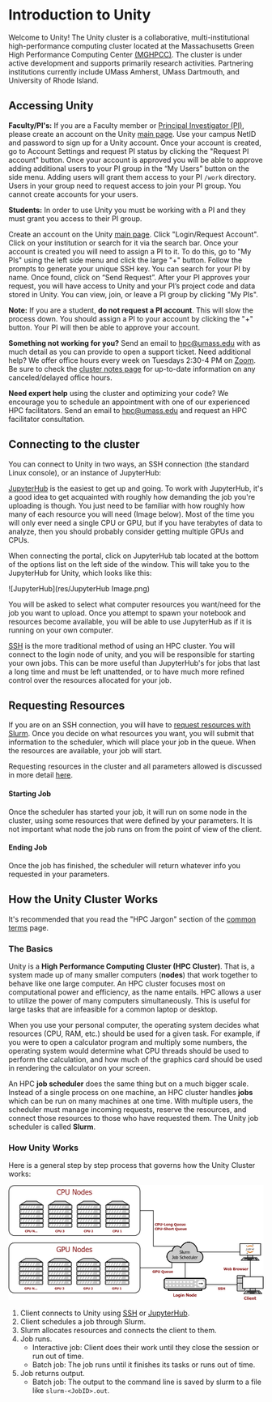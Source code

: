 # Introduction to Unity #
Welcome to Unity!
The Unity cluster is a collaborative, multi-institutional high-performance computing cluster located at the Massachusetts Green High Performance Computing Center [(MGHPCC)](www.mghpcc.org). The cluster is under active development and supports primarily research activities. Partnering institutions currently include UMass Amherst, UMass Dartmouth, and University of Rhode Island.

## Accessing Unity ##

**Faculty/PI's:** If you are a Faculty member or [Principal Investigator (PI)](https://www.umass.edu/research/what-principal-investigator-pi-and-who-eligible), please create an account on the Unity [main page](https://unity.rc.umass.edu). Use your campus NetID and password to sign up for a Unity account.  Once your account is created, go to Account Settings and request PI status by clicking the "Request PI account" button.  Once your account is approved you will be able to approve adding additional users to your PI group in the “My Users” button on the side menu.  Adding users will grant them access to your PI `/work` directory.  Users in your group need to request access to join your PI group.  You cannot create accounts for your users.


**Students:** In order to use Unity you must be working with a PI and they must grant you access to their PI group.

Create an account on the Unity [main page](https://unity.rc.umass.edu).
Click "Login/Request Account". Click on your institution or search for it via the search bar. Once your account is created you will need to assign a PI to it.  To do this, go to "My PIs" using the left side menu and click the large "+" button. Follow the prompts to generate your unique SSH key. You can search for your PI by name. Once found, click on “Send Request”. After your PI approves your request, you will have access to Unity and your PI’s project code and data stored in Unity. You can view, join, or leave a PI group by clicking "My PIs".

**Note:** If you are a student, **do not request a PI account**.  This will slow the process down.  You should assign a PI to your account by clicking the "+" button.  Your PI will then be able to approve your account.

**Something not working for you?**  Send an email to <hpc@umass.edu> with as much detail as you can provide to open a support ticket.
Need additional help?  We offer office hours every week on Tuesdays 2:30-4 PM on [Zoom](https://unity.rc.umass.edu/office-hours). Be sure to check the [cluster notes page](https://unity.rc.umass.edu/index.php) for up-to-date information on any canceled/delayed office hours.

**Need expert help** using the cluster and optimizing your code?  We encourage you to schedule an appointment with one of our experienced HPC facilitators.  Send an email to <hpc@umass.edu> and request an HPC facilitator consultation.


## Connecting to the cluster ##
You can connect to Unity in two ways, an SSH connection (the standard Linux console), or an instance of JupyterHub:

[JupyterHub](connecting/jupyter.md) is the easiest to get up and going. To work with JupyterHub, it's a good idea to get acquainted with roughly how demanding the job you're uploading is though. You just need to be familiar with how roughly how many of each resource you will need (Image below). Most of the time you will only ever need a single CPU or GPU, but if you have terabytes of data to analyze, then you should probably consider getting multiple GPUs and CPUs.

When connecting the portal, click on JupyterHub tab located at the bottom of the options list on the left side of the window. This will take you to the JupyterHub for Unity, which looks like this:

![JupyterHub](res/JupyterHub Image.png)

You will be asked to select what computer resources you want/need for the job you want to upload. Once you attempt to spawn your notebook and resources become available, you will be able to use JupyterHub as if it is running on your own computer.

[SSH](connecting/ssh.md) is the more traditional method of using an HPC cluster. You will connect to the login node of unity, and you will be responsible for starting your own jobs. This can be more useful than JupyterHub's for jobs that last a long time and must be left unattended, or to have much more refined control over the resources allocated for your job.

## Requesting Resources ##
If you are on an SSH connection, you will have to [request resources with Slurm](slurm/index.md). Once you decide on what resources you want, you will submit that information to the scheduler, which will place your job in the queue. When the resources are available, your job will start.

Requesting resources in the cluster and all parameters allowed is discussed in more detail [here](slurm/index.md).

#### Starting Job ####
Once the scheduler has started your job, it will run on some node in the cluster, using some resources that were defined by your parameters. It is not important what node the job runs on from the point of view of the client.

#### Ending Job ####
Once the job has finished, the scheduler will return whatever info you requested in your parameters.

## How the Unity Cluster Works ##

It's recommended that you read the "HPC Jargon" section of the [common terms](jargon.md) page.

### The Basics ###
Unity is a **High Performance Computing Cluster (HPC Cluster)**. That is, a system made up of many smaller computers (**nodes**) that work together to behave like one large computer. An HPC cluster focuses most on computational power and efficiency, as the name entails. HPC allows a user to utilize the power of many computers simultaneously. This is useful for large tasks that are infeasible for a common laptop or desktop.

When you use your personal computer, the operating system decides what resources (CPU, RAM, etc.) should be used for a given task. For example, if you were to open a calculator program and multiply some numbers, the operating system would determine what CPU threads should be used to perform the calculation, and how much of the graphics card should be used in rendering the calculator on your screen.

An HPC **job scheduler** does the same thing but on a much bigger scale. Instead of a single process on one machine, an HPC cluster handles **jobs** which can be run on many machines at one time. With multiple users, the scheduler must manage incoming requests, reserve the resources, and connect those resources to those who have requested them. The Unity job scheduler is called **Slurm**.

### How Unity Works ###

Here is a general step by step process that governs how the Unity Cluster works:

![Unity Diagram](res/unity.png)

1. Client connects to Unity using [SSH](connecting/ssh.md) or [JupyterHub](connecting/jupyter.md).
1. Client schedules a job through Slurm.
1. Slurm allocates resources and connects the client to them.
1. Job runs.
    * Interactive job: Client does their work until they close the session or run out of time.
    * Batch job: The job runs until it finishes its tasks or runs out of time.
1. Job returns output.
    * Batch job: The output to the command line is saved by slurm to a file like `slurm-<JobID>.out`.
